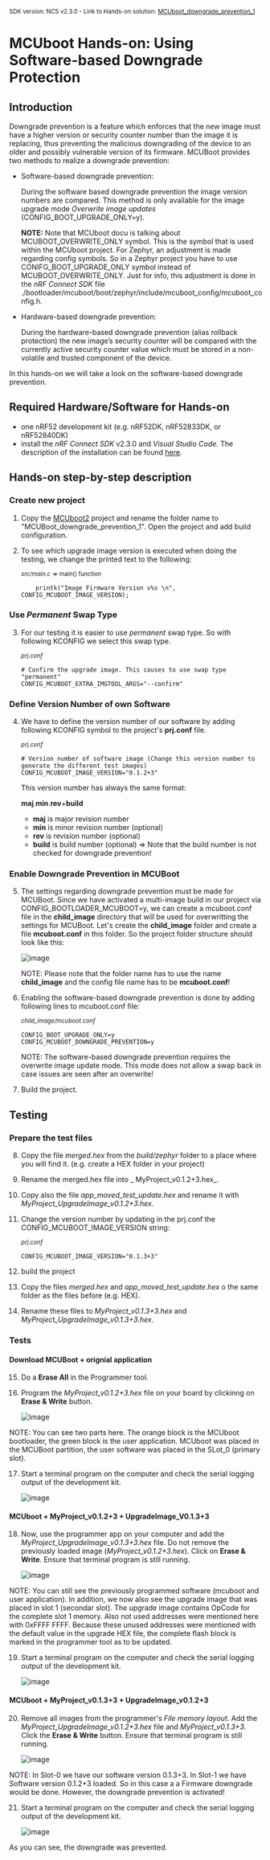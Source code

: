 <sup>SDK version: NCS v2.3.0 - Link to Hands-on solution: [MCUboot_downgrade_prevention_1](https://github.com/ChrisKurz/MCUboot/tree/main/Workspace/NCSv2.3.0/MCUboot_downgrade_prevention_1)</sup>

# MCUboot Hands-on:  Using Software-based Downgrade Protection 

## Introduction

Downgrade prevention is a feature which enforces that the new image must have a higher version or security counter number than the image it is replacing, thus preventing the malicious downgrading of the device to an older and possibly vulnerable version of its firmware. MCUBoot provides two methods to realize a downgrade prevention:

- Software-based downgrade prevention:

   During the software based downgrade prevention the image version numbers are compared. This method is only available for the image upgrade mode _Overwrite image updates_ (CONFIG_BOOT_UPGRADE_ONLY=y). 

   __NOTE:__ Note that MCUboot docu is talking about MCUBOOT_OVERWRITE_ONLY symbol. This is the symbol that is used within the MCUboot project. For Zephyr, an adjustment is made regarding config symbols. So in a Zephyr project you have to use CONIFG_BOOT_UPGRADE_ONLY symbol instead of MCUBOOT_OVERWRITE_ONLY. Just for info, this adjustment is done in the _nRF Connect SDK_ file ./bootloader/mcuboot/boot/zephyr/include/mcuboot_config/mcuboot_config.h.
   
- Hardware-based downgrade prevention:

   During the hardware-based downgrade prevention (alias rollback protection) the new image’s security counter will be compared with the currently active security counter value which must be stored in a non-volatile and trusted component of the device. 

In this hands-on we will take a look on the software-based downgrade prevention.


## Required Hardware/Software for Hands-on
- one nRF52 development kit (e.g. nRF52DK, nRF52833DK, or nRF52840DK)
- install the _nRF Connect SDK_ v2.3.0 and _Visual Studio Code_. The description of the installation can be found [here](https://developer.nordicsemi.com/nRF_Connect_SDK/doc/2.3.0/nrf/getting_started/assistant.html#).

## Hands-on step-by-step description 

### Create new project

1) Copy the [MCUboot2](https://github.com/ChrisKurz/MCUboot/tree/main/Workspace/NCSv2.3.0/01_MCUboot2) project and rename the folder name to "MCUBoot_downgrade_prevention_1". Open the project and add build configuration.

2) To see which upgrade image version is executed when doing the testing, we change the printed text to the following:

	<sup>_src/main.c_ => main() function</sup>

           printk("Image Firmware Version v%s \n", CONFIG_MCUBOOT_IMAGE_VERSION);

### Use _Permanent_ Swap Type

3) For our testing it is easier to use _permanent_ swap type. So with following KCONFIG we select this swap type. 

	<sup>_prj.conf_</sup>

       # Confirm the upgrade image. This causes to use swap type "permanent"
       CONFIG_MCUBOOT_EXTRA_IMGTOOL_ARGS="--confirm"

### Define Version Number of own Software

4) We have to define the version number of our software by adding following KCONFIG symbol to the project's __prj.conf__ file. 
 
	<sup>_prj.conf_</sup>

       # Version number of software image (Change this version number to generate the different test images)
       CONFIG_MCUBOOT_IMAGE_VERSION="0.1.2+3"      
 
   This version number has always the same format:
   
      __maj__.__min__.__rev__+__build__
   
      - __maj__ is major revision number
      - __min__ is minor revision number (optional)
      - __rev__ is revision number (optional)
      - __build__ is build number (optional)   => Note that the build number is not checked for downgrade prevention! 


### Enable Downgrade Prevention in MCUBoot

5) The settings regarding downgrade prevention must be made for MCUBoot. Since we have activated a multi-image build in our project via CONFIG_BOOTLOADER_MCUBOOT=y, we can create a mcuboot.conf file in the __child_image__ directory that will be used for overwritting the settings for MCUBoot. Let's create the __child_image__ folder and create a file __mcuboot.conf__ in this folder. So the project folder structure should look like this:

   ![image](images/Downgrade_project.jpg)

   NOTE: Please note that the folder name has to use the name __child_image__ and the config file name has to be __mcuboot.conf__!

6) Enabling the software-based downgrade prevention is done by adding following lines to mcuboot.conf file:

	<sup>_child_image/mcuboot.conf_</sup>

       CONFIG_BOOT_UPGRADE_ONLY=y        
       CONFIG_MCUBOOT_DOWNGRADE_PREVENTION=y

   NOTE: The software-based downgrade prevention requires the overwrite image update mode. This mode does not allow a swap back in case issues are seen after an overwrite! 

7) Build the project.

## Testing

### Prepare the test files

8) Copy the file _merged.hex_ from the _build/zephyr_ folder to a place where you will find it. (e.g. create a HEX folder in your project)
9) Rename the merged.hex file into _ MyProject_v0.1.2+3.hex_.
10) Copy also the file  _app_moved_test_update.hex_ and rename it with _MyProject_UpgradeImage_v0.1.2+3.hex_.
11) Change the version number by updating in the prj.conf the CONFIG_MCUBOOT_IMAGE_VERSION string:

	<sup>_prj.conf_</sup>

        CONFIG_MCUBOOT_IMAGE_VERSION="0.1.3+3"
       
12) build the project
13) Copy the files _merged.hex_ and _app_moved_test_update.hex_ o the same folder as the files before (e.g. HEX).
14) Rename these files to _MyProject_v0.1.3+3.hex_ and _MyProject_UpgradeImage_v0.1.3+3.hex_.

### Tests
#### Download MCUBoot + orignial application
15) Do a __Erase All__ in the Programmer tool. 
16) Program the _MyProject_v0.1.2+3.hex_ file on your board by clickinng on __Erase & Write__ button.

      ![image](images/Downgrade_v1.jpg)

   NOTE: You can see two parts here. The orange block is the MCUboot bootloader, the green block is the user application. MCUboot was placed in the MCUBoot partition, the user software was placed in the SLot_0 (primary slot). 

17) Start a terminal program on the computer and check the serial logging output of the development kit.

      ![image](images/Downgrade_Terminal_v1.jpg)

#### MCUboot + MyProject_v0.1.2+3 + UpgradeImage_V0.1.3+3 
18) Now, use the programmer app on your computer and add the _MyProject_UpgradeImage_v0.1.3+3.hex_ file. Do not remove the previously loaded image (_MyProject_v0.1.2+3.hex_). Click on __Erase & Write__. Ensure that terminal program is still running. 

      ![image](images/Downgrade_v2.jpg)

   NOTE: You can still see the previously programmed software (mcuboot and user application). In addition, we now also see the upgrade image that was placed in slot 1 (secondar slot). The upgrade image contains OpCode for the complete slot 1 memory. Also not used addresses were mentioned here with 0xFFFF FFFF. Because these unused addresses were mentioned with the default value in the upgrade HEX file, the complete flash block is marked in the programmer tool as to be updated. 

19)  Start a terminal program on the computer and check the serial logging output of the development kit.

      ![image](images/Downgrade_Terminal_v2.jpg)

#### MCUboot + MyProject_v0.1.3+3 + UpgradeImage_v0.1.2+3

20) Remove all images from the programmer's _File memory layout_. Add the _MyProject_UpgradeImage_v0.1.2+3.hex_ file and _MyProject_v0.1.3+3_. Click the __Erase & Write__ button. Ensure that terminal program is still running. 

      ![image](images/Downgrade_v3.jpg)

   NOTE: In Slot-0 we have our software version 0.1.3+3. In Slot-1 we have Software version 0.1.2+3 loaded. So in this case a a Firmware downgrade would be done. However, the downgrade prevention is activated!

21)  Start a terminal program on the computer and check the serial logging output of the development kit.

      ![image](images/Downgrade_Terminal_v3.jpg)

   As you can see, the downgrade was prevented.

